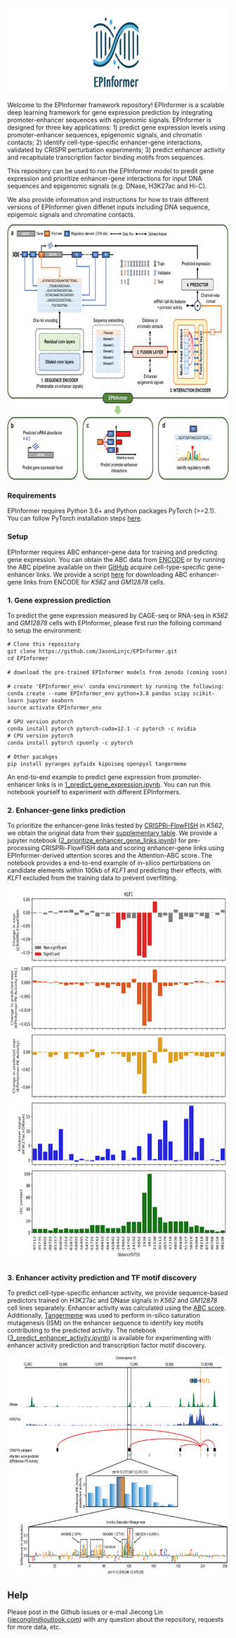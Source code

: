 <p align="center">
  <img height="200" src="images/EPInformer_logo2.png">
</p>

Welcome to the EPInformer framework repository! EPInformer is a scalable deep learning framework for gene expression prediction by integrating promoter-enhancer sequences with epigenomic signals. EPInformer is designed for three key applications: 1) predict gene expression levels using promoter-enhancer sequences, epigenomic signals, and chromatin contacts; 2) identify cell-type-specific enhancer-gene interactions, validated by CRISPR perturbation experiments; 3) predict enhancer activity and recapitulate transcription factor binding motifs from sequences.

This repository can be used to run the EPInformer model to predit gene expression and prioritize enhancer-gene interactions for input DNA sequences and epigenomic signals (e.g. DNase, H3K27ac and Hi-C).

We also provide information and instructions for how to train different versions of EPInformer given diffenet inputs including DNA sequence, epigemoic signals and chromatine contacts.

<p align="center">
  <img height="580" src="images/EPInformer.png">
</p>

### Requirements

EPInformer requires Python 3.6+ and Python packages PyTorch (>=2.1). You can follow PyTorch installation steps [here](https://pytorch.org/get-started/locally/).

### Setup

EPInformer requires ABC enhancer-gene data for training and predicting gene expression. You can obtain the ABC data from [ENCODE](https://www.encodeproject.org/search/?type=Annotation&annotation_type=element+gene+regulatory+interaction+predictions&software_used.software.name=abc-enhancer-gene-prediction-encode_v1) or by running the ABC pipeline available on their [GitHub](https://github.com/broadinstitute/ABC-Enhancer-Gene-Prediction) acquire cell-type-specific gene-enhancer links. We provide a script [here](https://github.com/JasonLinjc/EPInformer/tree/main/data) for downloading ABC enhancer-gene links from ENCODE for *K562* and *GM12878* cells.

### 1. Gene expression prediction
To predict the gene expression measured by CAGE-seq or RNA-seq in *K562* and *GM12878* cells with EPInformer, please first run the folloing command to setup the environment:
```
# Clone this repository
git clone https://github.com/JasonLinjc/EPInformer.git
cd EPInformer

# download the pre-trained EPInformer models from zenodo (coming soon)

# create 'EPInformer_env' conda environment by running the following:
conda create --name EPInformer_env python=3.8 pandas scipy scikit-learn jupyter seaborn
source activate EPInformer_env

# GPU version putorch
conda install pytorch pytorch-cuda=12.1 -c pytorch -c nvidia
# CPU version pytorch
conda install pytorch cpuonly -c pytorch

# Other pacakges
pip install pyranges pyfaidx kipoiseq openpyxl tangermeme
```
An end-to-end example to predict gene expression from promoter-enhancer links is in [1_predict_gene_expression.ipynb](https://github.com/JasonLinjc/EPInformer/blob/main/1_predict_gene_expression.ipynb). You can run this notebook yourself to experiment with different EPInformers.

### 2. Enhancer-gene links prediction
To prioritize the enhancer-gene links tested by [CRISPRi-FlowFISH](https://www.nature.com/articles/s41588-019-0538-0) in *K562*, we obtain the original data from their [supplementary table](https://static-content.springer.com/esm/art%3A10.1038%2Fs41588-019-0538-0/MediaObjects/41588_2019_538_MOESM3_ESM.xlsx). We provide a jupyter notebook ([2_prioritize_enhancer_gene_links.ipynb](https://github.com/JasonLinjc/EPInformer/blob/main/2_prioritize_enhancer_gene_links.ipynb)) for pre-processing CRISPRi-FlowFISH data and scoring enhancer-gene links using EPInformer-derived attention scores and the Attention-ABC score. The notebook provides a end-to-end example of in-silico perturbations on candidate elements within 100kb of *KLF1* and predicting their effects, with *KLF1* excluded from the training data to prevent overfitting.
<p align="center">
  <img height="850" src="images/KLF1_insilico_perturbation.png">
</p>

### 3. Enhancer activity prediction and TF motif discovery
To predict cell-type-specific enhancer activity, we provide sequence-based predictors trained on H3K27ac and DNase signals in *K562* and *GM12878* cell lines separately. Enhancer activity was calculated using the [ABC score](https://github.com/broadinstitute/ABC-Enhancer-Gene-Prediction). Additionally, [Tangermeme]([https://github.com/ilyes495/tangermeme/tree/main](https://github.com/jmschrei/tangermeme)) was used to perform in-silico saturation mutagenesis (ISM) on the enhancer sequence to identify key motifs contributing to the predicted activity. The notebook ([3_predict_enhancer_activity.ipynb](https://github.com/JasonLinjc/EPInformer/blob/main/3_predict_enhancer_activity.ipynb)) is available for experimenting with enhancer activity prediction and transcription factor motif discovery.
<p align="center">
  <img height="500" src="images/KLF1_enhancer_motifs.png">
</p>

## Help 
Please post in the Github issues or e-mail Jiecong Lin (jieconglin@outlook.com) with any question about the repository, requests for more data, etc. 
